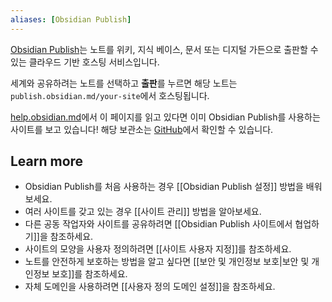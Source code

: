 ```yaml
---
aliases: [Obsidian Publish]
---
```


[Obsidian Publish](https://obsidian.md/publish)는 노트를 위키, 지식 베이스, 문서 또는 디지털 가든으로 출판할 수 있는 클라우드 기반 호스팅 서비스입니다.

세계와 공유하려는 노트를 선택하고 **출판**를 누르면 해당 노트는 `publish.obsidian.md/your-site`에서 호스팅됩니다.

[help.obsidian.md](https://help.obsidian.md/)에서 이 페이지를 읽고 있다면 이미 Obsidian Publish를 사용하는 사이트를 보고 있습니다! 해당 보관소는 [GitHub](https://github.com/obsidianmd/obsidian-docs)에서 확인할 수 있습니다.

## Learn more

- Obsidian Publish를 처음 사용하는 경우 [[Obsidian Publish 설정]] 방법을 배워보세요.
- 여러 사이트를 갖고 있는 경우 [[사이트 관리]] 방법을 알아보세요.
- 다른 공동 작업자와 사이트를 공유하려면 [[Obsidian Publish 사이트에서 협업하기]]을 참조하세요.
- 사이트의 모양을 사용자 정의하려면 [[사이트 사용자 지정]]를 참조하세요.
- 노트를 안전하게 보호하는 방법을 알고 싶다면 [[보안 및 개인정보 보호|보안 및 개인정보 보호]]를 참조하세요.
- 자체 도메인을 사용하려면 [[사용자 정의 도메인 설정]]을 참조하세요.
